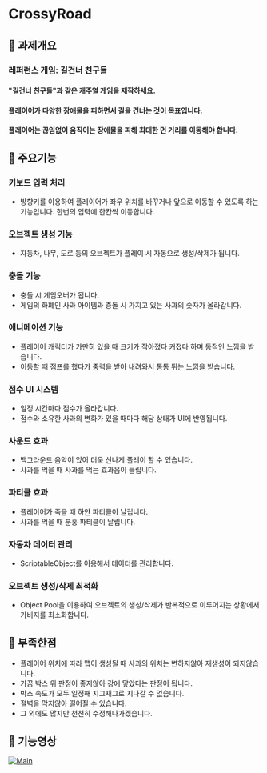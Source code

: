 # CrossyRoad
 
## 📌 과제개요
### 레퍼런스 게임: 길건너 친구들 
#### "길건너 친구들"과 같은 캐주얼 게임을 제작하세요.   
#### 플레이어가 다양한 장애물을 피하면서 길을 건너는 것이 목표입니다. 
#### 플레이어는 끊임없이 움직이는 장애물을 피해 최대한 먼 거리를 이동해야 합니다.

## 📌 주요기능
### 키보드 입력 처리
- 방향키를 이용하여 플레이어가 좌우 위치를 바꾸거나 앞으로 이동할 수 있도록 하는 기능입니다. 한번의 입력에 한칸씩 이동합니다.
### 오브젝트 생성 기능
- 자동차, 나무, 도로 등의 오브젝트가 플레이 시 자동으로 생성/삭제가 됩니다.
### 충돌 기능
- 충돌 시 게임오버가 됩니다.
- 게임의 화폐인 사과 아이템과 충돌 시 가지고 있는 사과의 숫자가 올라갑니다.
### 애니메이션 기능
- 플레이어 캐릭터가 가만히 있을 때 크기가 작아졌다 커졌다 하며 동적인 느낌을 받습니다.
- 이동할 때 점프를 했다가 중력을 받아 내려와서 통통 튀는 느낌을 받습니다.
### 점수 UI 시스템
- 일정 시간마다 점수가 올라갑니다.
- 점수와 소유한 사과의 변화가 있을 때마다 해당 상태가 UI에 반영됩니다.
### 사운드 효과
- 백그라운드 음악이 있어 더욱 신나게 플레이 할 수 있습니다.
- 사과를 먹을 때 사과를 먹는 효과음이 들립니다. 
### 파티클 효과
- 플레이어가 죽을 때 하얀 파티클이 날립니다.
- 사과를 먹을 때 분홍 파티클이 날립니다.
### 자동차 데이터 관리
- ScriptableObject를 이용해서 데이터를 관리합니다.
### 오브젝트 생성/삭제 최적화
- Object Pool을 이용하여 오브젝트의 생성/삭제가 반복적으로 이루어지는 상황에서 가비지를 최소화합니다.

## 📌 부족한점
- 플레이어 위치에 따라 맵이 생성될 때 사과의 위치는 변하지않아 재생성이 되지않습니다.
- 가끔 박스 위 판정이 좋지않아 강에 닿았다는 판정이 됩니다.
- 박스 속도가 모두 일정해 지그재그로 지나갈 수 없습니다.
- 절벽을 막지않아 떨어질 수 있습니다.
- 그 외에도 많지만 천천히 수정해나가겠습니다.

## 📌 기능영상
[![Main](https://github.com/MilkyQuartz/CrossyRoad2/assets/141620531/b625aae2-f141-4918-bd92-1ea7084074d7)](https://www.youtube.com/watch?v=ZDgwjc-OwbA)

